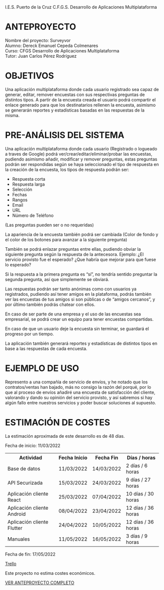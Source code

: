 I.E.S. Puerto de la Cruz         C.F.G.S. Desarrollo de Aplicaciones Multiplataforma


# ANTEPROYECTO

Nombre del proyecto: Surveyvor </br>
Alumno: Dereck Emanuel Cepeda Colmenares </br>
Curso: CFGS  Desarrollo de Aplicaciones Multiplataforma</br>
Tutor: Juan Carlos Pérez Rodríguez</br>

# OBJETIVOS 
Una aplicación multiplataforma donde cada usuario registrado sea capaz de generar, editar, remover encuestas con sus respectivas preguntas de distintos tipos. A partir de la encuesta creada el usuario podrá compartir el enlace generado para que los destinatarios rellenen la encuesta, asimismo se generarán reportes y estadísticas basadas en las respuestas de la misma.

# PRE-ANÁLISIS DEL SISTEMA 
Una aplicación multiplataforma donde cada usuario (Registrado o logueado a traves de Google) podrá ver/crear/editar/eliminar/probar las encuestas, pudiendo asimismo añadir, modificar y remover preguntas, estas preguntas podrán ser respondidas según se haya seleccionado el tipo de respuesta en la creación de la encuesta, los tipos de respuesta podrán ser:
<ul>
<li>Respuesta corta</li>
<li>Respuesta larga</li>
<li>Selección</li>
<li>Fechas</li>
<li>Rangos </li>
<li>Email</li>
<li>URL</li>
<li>Número de Teléfono</li>
  </ul>
(Las preguntas pueden ser o no requeridas)

La apariencia de la encuesta también podrá ser cambiada (Color de fondo y el color de los botones para avanzar a la siguiente pregunta)
		
También se podrá enlazar preguntas entre ellas, pudiendo obviar la siguiente pregunta según la respuesta de la antecesora.
Ejemplo:
¿El servicio provisto fue el esperado?
¿Que habría que mejorar para que fuese lo esperado?

Si la respuesta a la primera pregunta es “sí”, no tendría sentido preguntar la segunda pregunta, así que simplemente se obviará.

Las respuestas podrán ser tanto anónimas como con usuarios ya registrados, pudiendo así tener amigos en la plataforma, podrás también ver las encuestas de tus amigos si son públicas o de “amigos cercanos”, y por último también podrás chatear con ellos.

En caso de ser parte de una empresa y el uso de las encuestas sea empresarial, se podrá crear un equipo para tener encuestas compartidas.

En caso de que un usuario deje la encuesta sin terminar, se guardará el progreso por un tiempo.

La aplicación también generará reportes y estadísticas de distintos tipos en base a las respuestas de cada encuesta.

# EJEMPLO DE USO	
Represento a una compañía de servicio de envíos, y he notado que los contratos/ventas han bajado, más no consigo la razón del porqué,  por lo que al proceso de envíos añadiré una encuesta de satisfacción del cliente, valorando y dando su opinión del servicio provisto, y así sabremos si hay algún fallo entre nuestros servicios y poder buscar soluciones al supuesto.

# ESTIMACIÓN DE COSTES 
La estimación aproximada de este desarrollo es de 48 días.

Fecha de inicio: 11/03/2022
<table>
  <tr>
    <th>Actividad
<th>Fecha Inicio</th>
<th>Fecha Fin</th>
<th>Días / horas</th>
  </tr>
  <tr>
    <td>Base de datos</td>
<td>11/03/2022 </td>
<td>14/03/2022</td>
<td>2 días / 6 horas</td>
  </tr>
  <tr>
    <td>API Securizada</td>
<td>15/03/2022</td>
<td>24/03/2022</td>
<td>9 días  / 27 horas</td>
  </tr>
  <tr>
    <td>Aplicación cliente React</td>
<td>25/03/2022</td>
<td>07/04/2022</td>
<td>10 días  / 30 horas</td>
  </tr>
  <tr>
    <td>Aplicación cliente Android</td>
<td>08/04/2022</td>
<td>23/04/2022</td>
<td>12 días  / 36 horas</td>
  </tr>
  <tr>
    <td>Aplicación cliente Flutter</td>
<td>24/04/2022</td>
<td>10/05/2022</td>
<td>12 días  / 36 horas</td>
  </tr>
  <tr>
    <td>Manuales</td>
<td>11/05/2022</td>
<td>16/05/2022</td>
<td>3 días  / 9 horas</td>
  </tr>
</table>

Fecha de fin: 17/05/2022

<a href="https://trello.com/b/CbqL3XvR/surveyvor">Trello</a>


Este proyecto no estima costes económicos.

<a href="https://docs.google.com/document/d/1289RC94zp9-F_BGkH5j7pryAooYCLCsZ/edit?usp=sharing&ouid=105773860442387835542&rtpof=true&sd=true"> VER ANTEPROYECTO COMPLETO </a>

